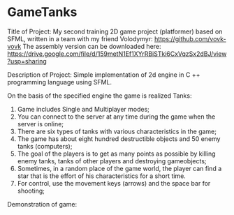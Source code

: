 # GameTanks
Title of Project:
My second training 2D game project (platformer) based on SFML, written in a team with my friend Volodymyr: https://github.com/vovk-vovk 
The assembly version can be downloaded here: https://drive.google.com/file/d/159metN1Ef1XYrRBiSTki6CxVqzSx2dBJ/view?usp=sharing

Description of Project:
Simple implementation of 2d engine in C ++ programming language using SFML.

On the basis of the specified engine the game is realized Tanks:

   1. Game includes Single and Multiplayer modes;
   2. You can connect to the server at any time during the game when the server is online;
   3. There are six types of tanks with various characteristics in the game;
   4. The game has about eight hundred destructible objects and 50 enemy tanks (computers);
   5. The goal of the players is to get as many points as possible by killing enemy tanks, tanks of other players and destroying gameobjects;
   6. Sometimes, in a random place of the game world, the player can find a star that is the effort of his characteristics for a short time.
   7. For control, use the movement keys (arrows) and the space bar for shooting;

Demonstration of game: 
